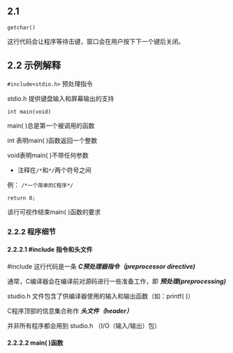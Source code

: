 ## 2.1
```
getchar()
```
这行代码会让程序等待击键，窗口会在用户按下下一个键后关闭。

## 2.2 示例解释
`
#include<stdio.h>
`
预处理指令

stdio.h 提供键盘输入和屏幕输出的支持

`
int main(void)
`

main( )总是第一个被调用的函数

int 表明main( )函数返回一个整数

void表明main( )不带任何参数

- 注释在`/*`和`*/`两个符号之间

例： `/*一个简单的C程序*/`

```
return 0;
```
该行可视作结束main( )函数的要求

### 2.2.2 程序细节
#### 2.2.2.1 #include 指令和头文件

#include 这行代码是一条 ***C预处理器指令（preprocessor directive)***

通常，C编译器会在编译前对源码进行一些准备工作，即 ***预处理(preprocessing)***

studio.h 文件包含了供编译器使用的输入和输出函数（如：printf( )）

C程序顶部的信息集合称作 ***头文件（header）***

并非所有程序都会用到 studio.h （I/O（输入/输出）包）

#### 2.2.2.2 main( )函数









